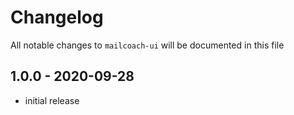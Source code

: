 # Changelog

All notable changes to `mailcoach-ui` will be documented in this file

## 1.0.0 - 2020-09-28

- initial release
